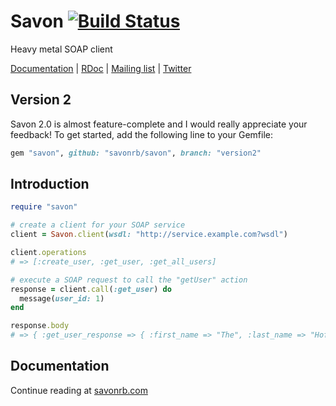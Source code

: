 Savon [![Build Status](https://secure.travis-ci.org/savonrb/savon.png?branch=version2)](http://travis-ci.org/savonrb/savon)
=====

Heavy metal SOAP client

[Documentation](http://savonrb.com) | [RDoc](http://rubydoc.info/gems/savon) |
[Mailing list](https://groups.google.com/forum/#!forum/savonrb) | [Twitter](http://twitter.com/savonrb)

Version 2
---------

Savon 2.0 is almost feature-complete and I would really appreciate your feedback!
To get started, add the following line to your Gemfile:

``` ruby
gem "savon", github: "savonrb/savon", branch: "version2"
```

Introduction
------------

``` ruby
require "savon"

# create a client for your SOAP service
client = Savon.client(wsdl: "http://service.example.com?wsdl")

client.operations
# => [:create_user, :get_user, :get_all_users]

# execute a SOAP request to call the "getUser" action
response = client.call(:get_user) do
  message(user_id: 1)
end

response.body
# => { :get_user_response => { :first_name => "The", :last_name => "Hoff" } }
```

Documentation
-------------

Continue reading at [savonrb.com](http://savonrb.com/version2.html)

